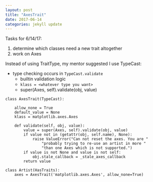 ```yaml
---
layout: post
title: "AxesTrait"
date: 2017-06-14
categories: jekyll update
---
```


Tasks for 6/14/17:
1. determine which classes need a new trait altogether
2. work on Axes

Instead of using TraitType, my mentor suggested I use TypeCast:
* type checking occurs in `TypeCast.validate`
    * builtin validation logic
    * `klass = <whatever type you want>`
    * super(Axes, self).validate(obj, value)
    
~~~
class AxesTrait(TypeCast):

    allow_none = True
    default_value = None
    klass = matplotlib.axes.Axes

    def validate(self, obj, value):
        value = super(Axes, self).validate(obj, value)
        if value not in (getattr(obj, self.name), None):
            raise ValueError("Can not reset the axes. You are "
                "probably trying to re-use an artist in more "
                "than one Axes which is not supported.")
        if value is not None and value is not self:
            obj.stale_callback = _stale_axes_callback
        return value
~~~

~~~
class Artist(HasTraits):
    axes = AxesTrait('matplotlib.axes.Axes', allow_none=True)
~~~
